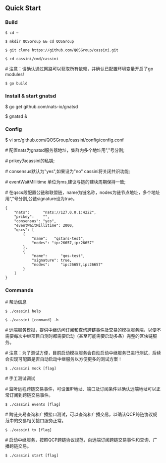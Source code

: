 ## Quick Start

### Build

```
$ cd ~

$ mkdir QOSGroup && cd QOSGroup

$ git clone https://github.com/QOSGroup/cassini.git

$ cd cassini/cmd/cassini
```

\# 注意：请确认通过网路可以获取所有依赖，并确认已配置环境变量开启了go modules!

```
$ go build
```

### Install & start gnatsd

$ go get github.com/nats-io/gnatsd

$ gnatsd & 

### Config

$ vi src/github.com/QOSGroup/cassini/config/config.conf

\# 配置nats为gnatsd服务器地址，集群内多个地址用","号分割;  

\# prikey为cassini的私钥; 

\# consensus默认为"yes",如果设为"no" cassini将关闭共识功能;  

\# eventWaitMillitime 单位为ms,建议与链的建块周期保持一致; 
 
\# 在qscs段配置公链和联盟链，name为链名称，nodes为链节点地址，多个地址用“,”号分割,公链signature设为true。 
```
{
    "nats":      "nats://127.0.0.1:4222",
    "prikey":    "", 
    "consensus": "yes",
    "eventWaitMillitime": 2000,
    "qscs": [
        {
            "name":   "qstars-test",
            "nodes": "ip:26657,ip:26657"
        },
        {
            "name":      "qos-test",
            "signature": true,
            "nodes":     "ip:26657,ip:26657"
        }
    ]
}
```

### Commands

\# 帮助信息

```
$ ./cassini help

$ ./cassini [command] -h
```

\# 远端服务模拟，提供中继访问订阅和查询跨链事件及交易的模拟服务端，以便不需要每次中继项目自测时都需要启动（甚至可能需要启动多条）完整的区块链服务。

\# 注意：为了测试方便，目前启动模拟服务会自动启动中继服务已进行测试，后续会实现可配置是否自动启动中继服务以方便更多的测试方案！

```
$ ./cassini mock [flag]
```

\# 手工测试调试

\# 监听远程跨链交易事件，可设置IP地址、端口及订阅条件以确认远端地址可以正常订阅到跨链交易事件。

```
$ ./cassini events [flag]
```

\# 跨链交易查询和广播接口测试，可以查询和广播交易，以确认QCP跨链协议规范中的交易相关接口服务正常。

```
$ ./cassini tx [flag]
```

\# 启动中继服务，按照QCP跨链协议规范，向远端订阅跨链交易事件和查询、广播跨链交易。

```
$ ./cassini start [flag]
```
